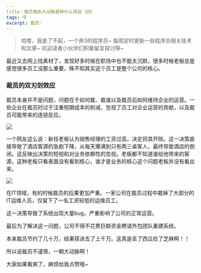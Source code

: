 ```yaml
---
title：裁员裁到大动脉是种什么体验（四）
tags: 寻
excerpt: 裁员！
---
```


> 哈喽，我是了不起，一个奔3的程序员~
> 每周定时更新一些程序员相关技术和文章~
>欢迎读者小伙伴们积极留言探讨呀~

最近又去网上找素材了，发现好多时候在职场中也不能太沉默，很多时候老板总是感觉很多员工没那么重要，殊不知其实这个员工是整个公司的核心。
### 裁员的双刃剑效应

裁员本身并不是问题，问题在于如何裁、裁谁以及裁员后如何维持企业的运营。一些企业在裁员时过于注重短期成本的削减，忽视了员工对企业运营的贡献，以及裁员可能带来的连锁反应。

![](https://files.mdnice.com/user/26505/e11dbe47-3d93-4933-8611-69807340e778.png)

一个网友这么说：新任老板认为销售经理的工资过高，决定将其开除。这一决策直接导致了酒店客源的急剧下降，从每天爆满到只有两三桌客人，最终导致酒店的倒闭。这反映出决策的短视和对业务依赖性的忽视。老板都不知道谁给他带来的客源，这种老板只看表面没有看到核心，谁才是业务的核心这个问题老板并没有看出来。



![](https://files.mdnice.com/user/26505/798f49d1-db29-41f9-bf5c-0e5041a13edc.png)

在IT领域，有的时候裁员的后果更加严重。一家公司在裁员过程中裁掉了大部分的IT运维人员，仅留下了一名工资较低的运维员工。

这一决策导致了系统出现大量bug，严重影响了公司的正常运营。

最后为了解决这一问题，公司不得不花费巨额资金聘请外包团队重建系统。

本来裁员节约了几十万，结果搭进去了上千万。这真是丢了西瓜捡了芝麻啊！！

所以说裁员不谨慎，一朝大动脉啊！

大家如果看爽了，麻烦给我点赞哦~

